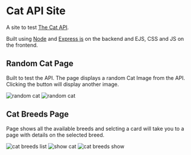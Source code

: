 # Cat API Site

A site to test [The Cat API](https://thecatapi.com/).

Built using [Node](https://nodejs.dev/) and [Express js](https://expressjs.com/) on the backend and EJS, CSS and JS on the frontend.

## Random Cat Page

Built to test the API. The page displays a random Cat Image from the API. Clicking the button will display another image.

![random cat](https://user-images.githubusercontent.com/93767830/174303657-a4046938-603c-444e-bd72-1cbe8d135b51.png)
![random cat](https://user-images.githubusercontent.com/93767830/174303712-f5e16bfb-7cf8-45dc-9ff0-b15388ec55c9.gif)

## Cat Breeds Page

Page shows all the available breeds and selcting a card will take you to a page with details on the selected breed.

![cat breeds list](https://user-images.githubusercontent.com/93767830/174303781-4cac7f33-2e2c-4505-9ad4-7c3571a905d9.png)
![show cat](https://user-images.githubusercontent.com/93767830/174303793-cd63afb3-8b54-4ad8-a5a3-b9a21920a018.png)
![cat breeds show](https://user-images.githubusercontent.com/93767830/174304117-c762a97d-f472-40c2-9da0-b3f462ff5f6e.gif)
